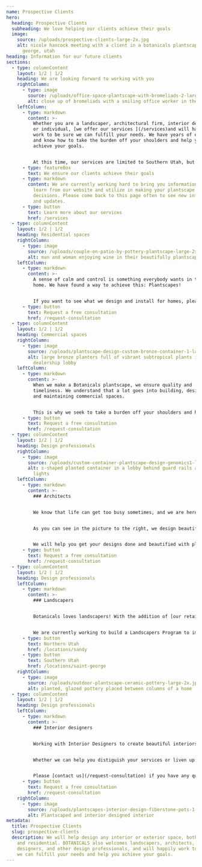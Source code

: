 ```yaml
---
name: Prospective Clients
hero:
  heading: Prospective Clients
  subheading: We love helping our clients achieve their goals
  image:
    source: /uploads/prospective-clients-large-2x.jpg
    alt: nicole hancock meeting with a client in a botanicals plantscaped yard in st
      george, utah
heading: Information for our future clients
sections:
  - type: columnContent
    layout: 1/2 | 1/2
    heading: We are looking forward to working with you
    rightColumn:
      - type: image
        source: /uploads/office-space-plantscape-with-bromeliads-2-large-2x.jpg
        alt: close up of bromeliads with a smiling office worker in the background
    leftColumn:
      - type: markdown
        content: >-
          Whether you are a landscaper, architectural firm, interior designer,
          or individual, [we offer our services ](/services)and will happily
          work to be sure we can fulfill your needs. We have years of experience
          and know how to take the burden off your shoulders and help you
          achieve your goals.


          At this time, our services are limited to Southern Utah, but we are working to the trade in Northern Utah for design professionals.
      - type: featureBox
        text: We ensure our clients achieve their goals
      - type: markdown
        content: We are currently working hard to bring you information that you can
          learn from our website and utilize in making your plantscape
          decisions. Please come back to this page often to see new information
          and updates.
      - type: button
        text: Learn more about our services
        href: /services
  - type: columnContent
    layout: 1/2 | 1/2
    heading: Residential spaces
    rightColumn:
      - type: image
        source: /uploads/couple-on-patio-by-pottery-plantscape-large-2x.jpg
        alt: man and woman enjoying wine in their beautifully plantscaped yard
    leftColumn:
      - type: markdown
        content: >-
          A sense of calm and control is something everybody wants in their
          home. We have found a way to achieve this: Plantscapes!


          If you want to see what we design and install for homes, please [look through our interior portfolio gallery](/portfolio/interior). We don’t limit ourselves to interiors, however, so please [see our exterior portfolio](/portfolio/exterior) as well to get an idea of our work.
      - type: button
        text: Request a free consultation
        href: /request-consultation
  - type: columnContent
    layout: 1/2 | 1/2
    heading: Commercial spaces
    rightColumn:
      - type: image
        source: /uploads/plantscape-design-custom-bronze-container-1-large-2x.jpg
        alt: large bronze planters full of vibrant subtropical plants in a car
          dealership lobby
    leftColumn:
      - type: markdown
        content: >-
          When we make a Botanicals plantscape, we ensure quality and
          timeliness. We understand that a lot goes into building, designing,
          and maintaining commercial spaces.


          This is why we seek to take a burden off your shoulders and help you achieve your goals. After [designing and installing](/services/design) the plantscapes, be sure to sign up for our [maintenance services](/services/maintenance) to keep your plantscapes beautiful.
      - type: button
        text: Request a free consultation
        href: /request-consultation
  - type: columnContent
    layout: 1/2 | 1/2
    heading: Design professionals
    rightColumn:
      - type: image
        source: /uploads/custom-container-plantscape-design-genomics1-large-2x.jpg
        alt: s-shaped planted container in a lobby behind guard rails and under grow
          lights
    leftColumn:
      - type: markdown
        content: >-
          ### Architects


          We know that life can get too busy sometimes, and we are here to help. The interior plantscapes are sometimes a detail that cause stress and are a race against a timeline. We want to take that stress from you.


          As you can see in the picture to the right, we design beautiful plantscapes for spaces, and have worked on health clinics, airports, and hospitals, such as Intermountain Health Care locations, and the St George Airport. Please [look through our portfolio](/portfolio) to see our work.


          We will help you get your designs done and beautified with plantscapes, pottery, and custom containers. And remember: we offer top-of-the-line maintenance services, taking all the stress out, and allowing you to enjoy the plantscapes yourself.
      - type: button
        text: Request a free consultation
        href: /request-consultation
  - type: columnContent
    layout: 1/2 | 1/2
    heading: Design professionals
    leftColumn:
      - type: markdown
        content: >-
          ### Landscapers


          Botanicals loves landscapers! With the addition of [our retail stores](/locations) in [Sandy](/locations/sandy) and [St George](/locations/saint-george), Utah we have been able to better serve landscaping businesses.


          We are currently working to build a Landscapers Program to implement at our stores. Please visit or contact our store closest to you to learn more information, and be sure to check back regularly for updates on the Botanicals Landscaper Program.
      - type: button
        text: Northern Utah
        href: /locations/sandy
      - type: button
        text: Southern Utah
        href: /locations/saint-george
    rightColumn:
      - type: image
        source: /uploads/outdoor-plantscape-ceramic-pottery-large-2x.jpg
        alt: planted, glazed pottery placed between columns of a home
  - type: columnContent
    layout: 1/2 | 1/2
    heading: Design professionals
    leftColumn:
      - type: markdown
        content: >-
          ### Interior designers


          Working with Interior Designers to create beautiful interiors is a Botancials specialty.


          Whether we can help you distiguish your services or liven up (pun intended) your spaces with [plantscapes](/why-plantscape), we are here to help you achieve those goals.


          Please [contact us](/request-consultation) if you have any questions, and be sure to check out our [interior portfolio ](/portfolio/interior)to see the work we can accomplish.
      - type: button
        text: Request a free consultation
        href: /request-consultation
    rightColumn:
      - type: image
        source: /uploads/plantscapes-interior-design-fiberstone-pots-1-large-2x.jpg
        alt: Plantscaped and interior designed interior
metadata:
  title: Prospective Clients
  slug: prospective-clients
  description: We will help design any interior or exterior space, both commercial
    and residential. BOTANICALS also welcomes landscapers, architects, interior
    designers, and other design professionals, and will happily work to ensure
    we can fulfill your needs and help you achieve your goals.
---
```

